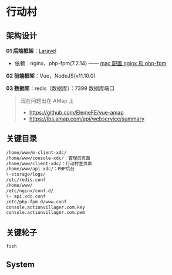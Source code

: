 # 行动村

## 架构设计

**01 后端框架**：[Laravel](https://laravel.com/)

- 依赖：nginx，php-fpm(7.2.14) —— [mac 配置 nginx 和 php-fpm](https://developer.aliyun.com/article/809046?userCode=okjhlpr5)

**02 前端框架**：Vue，NodeJS(v11.10.0)

**03 数据库**：redis（数据库）：7399 数据库端口

> 现在问题出在 AMap 上
>
> - https://github.com/ElemeFE/vue-amap
> - https://lbs.amap.com/api/webservice/summary



## 关键目录

```txt
/home/www/m-client-xdc/
/home/www/console-xdc/：管理员页面
/home/www/client-xdc/：行动村主页面
/home/www/api-xdc/：PHP后台
\-storage/logs/
/etc/redis.conf
/home/www/
/etc/nginx/conf.d/
\- api.xdc.conf
/etc/php-fpm.d/www.conf
console.actionvillager.com.key
console.actionvillager.com.pem
```



## 关键轮子

```txt
fish
```



## System

